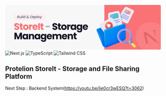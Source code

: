 ![StoreIt - Storage Management](./public/README.png)
![Next.js](https://img.shields.io/badge/Next%20JS-000000?style=for-the-badge&logo=next.js&logoColor=white)
![TypeScript](https://img.shields.io/badge/TypeScript-3178C6?style=for-the-badge&logo=typescript&logoColor=white)
![Tailwind CSS](https://img.shields.io/badge/Tailwind%20CSS-06B6D4?style=for-the-badge&logo=tailwind-css&logoColor=white)

## Protelion StoreIt - Storage and File Sharing Platform

Next Step : Backend System(<https://youtu.be/lie0cr3wESQ?t=3062>)
